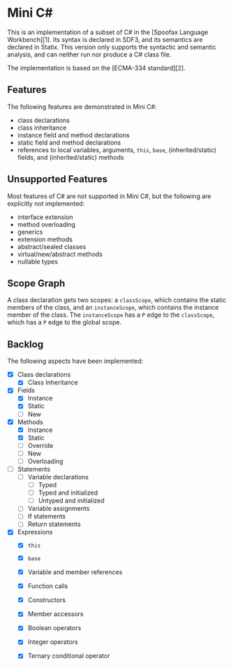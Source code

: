 
# Mini C# #
This is an implementation of a subset of C# in the [Spoofax Language Workbench][1]. Its syntax is declared in SDF3,
and its semantics are declared in Statix. This version only supports the syntactic and semantic analysis, and can
neither run nor produce a C# class file.

The implementation is based on the [ECMA-334 standard][2].


## Features
The following features are demonstrated in Mini C#:

- class declarations
- class inheritance
- instance field and method declarations
- static field and method declarations
- references to local variables, arguments, `this`, `base`, (inherited/static) fields, and (inherited/static) methods


## Unsupported Features
Most features of C# are not supported in Mini C#, but the following are explicitly not implemented:

- interface extension
- method overloading
- generics
- extension methods
- abstract/sealed classes
- virtual/new/abstract methods
- nullable types


## Scope Graph
A class declaration gets two scopes: a `classScope`, which contains the static members of the class, and an `instanceScope`, which contains the instance member of the class. The `instanceScope` has a `P` edge to the `classScope`, which has a `P` edge to the global scope.


## Backlog
The following aspects have been implemented:

- [x] Class declarations
    - [x] Class Inheritance
- [x] Fields
    - [x] Instance
    - [x] Static
    - [ ] New
- [x] Methods
    - [x] Instance
    - [x] Static
    - [ ] Override
    - [ ] New
    - [ ] Overloading
- [ ] Statements
    - [ ] Variable declarations
        - [ ] Typed
        - [ ] Typed and initialized
        - [ ] Untyped and initialized
    - [ ] Variable assignments
    - [ ] If statements
    - [ ] Return statements
- [x] Expressions
    - [x] `this`
    - [x] `base`
    - [x] Variable and member references
    - [x] Function calls
    - [x] Constructors
    - [x] Member accessors
    - [x] Boolean operators
    - [x] Integer operators
    - [x] Ternary conditional operator


